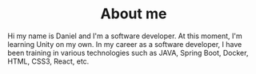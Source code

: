 <h1 align="center"> About me </h1>
Hi my name is Daniel and I'm a software developer.
At this moment, I'm learning Unity on my own.
In my career as a software developer, I have been training in various technologies such as JAVA, Spring Boot, Docker, HTML, CSS3, React, etc.
